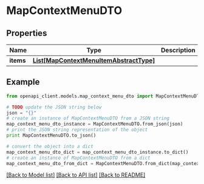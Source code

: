 # MapContextMenuDTO


## Properties
Name | Type | Description | Notes
------------ | ------------- | ------------- | -------------
**items** | [**List[MapContextMenuItemAbstractType]**](MapContextMenuItemAbstractType.md) |  | [optional] 

## Example

```python
from openapi_client.models.map_context_menu_dto import MapContextMenuDTO

# TODO update the JSON string below
json = "{}"
# create an instance of MapContextMenuDTO from a JSON string
map_context_menu_dto_instance = MapContextMenuDTO.from_json(json)
# print the JSON string representation of the object
print MapContextMenuDTO.to_json()

# convert the object into a dict
map_context_menu_dto_dict = map_context_menu_dto_instance.to_dict()
# create an instance of MapContextMenuDTO from a dict
map_context_menu_dto_from_dict = MapContextMenuDTO.from_dict(map_context_menu_dto_dict)
```
[[Back to Model list]](../README.md#documentation-for-models) [[Back to API list]](../README.md#documentation-for-api-endpoints) [[Back to README]](../README.md)


